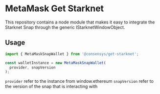 # MetaMask Get Starknet

This repository contains a node module that makes it easy to integrate the Starknet Snap through the generic IStarknetWindowObject.

## Usage

```javascript
import { MetaMaskSnapWallet } from '@consensys/get-starknet';

const walletInstance = new MetaMaskSnapWallet(
  provider, snapVersion
);
```

`provider` refer to the instance from window.ethereum
`snapVersion` refer to the version of the snap that is interacting with
